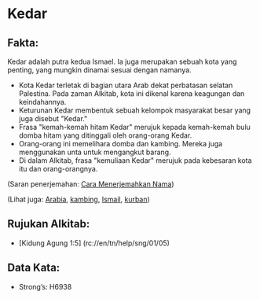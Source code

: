 # Kedar

## Fakta: 

Kedar adalah putra kedua Ismael. Ia juga merupakan sebuah kota yang penting, yang mungkin dinamai sesuai dengan namanya. 

* Kota Kedar terletak di bagian utara Arab dekat perbatasan selatan Palestina. Pada zaman Alkitab, kota ini dikenal karena keagungan dan keindahannya.
* Keturunan Kedar membentuk sebuah kelompok masyarakat besar yang juga disebut "Kedar."
* Frasa "kemah-kemah hitam Kedar" merujuk kepada kemah-kemah bulu domba hitam yang ditinggali oleh orang-orang Kedar.
* Orang-orang ini memelihara domba dan kambing. Mereka juga menggunakan unta untuk mengangkut barang.
* Di dalam Alkitab, frasa "kemuliaan Kedar" merujuk pada kebesaran kota itu dan orang-orangnya. 

(Saran penerjemahan: [Cara Menerjemahkan Nama](rc://en/ta/man/translate/translate-names)) 

(Lihat juga: [Arabia](../names/arabia.md), [kambing](../lainnya/kambing.md), [Ismail](../names/ismail.md), [kurban](../lainnya/kurban.md)) 

## Rujukan Alkitab:

* [Kidung Agung 1:5] (rc://en/tn/help/sng/01/05)  

## Data Kata: 

* Strong’s: H6938
